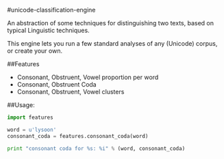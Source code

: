 #unicode-classification-engine

An abstraction of some techniques for distinguishing two texts,
based on typical Linguistic techniques.

This engine lets you run a few standard analyses of any (Unicode) corpus,
or create your own.

##Features

- Consonant, Obstruent, Vowel proportion per word
- Consonant, Obstruent Coda
- Consonant, Obstruent, Vowel clusters

##Usage:

```python
import features

word = u'lysoon'
consonant_coda = features.consonant_coda(word)

print "consonant coda for %s: %i" % (word, consonant_coda)
```


